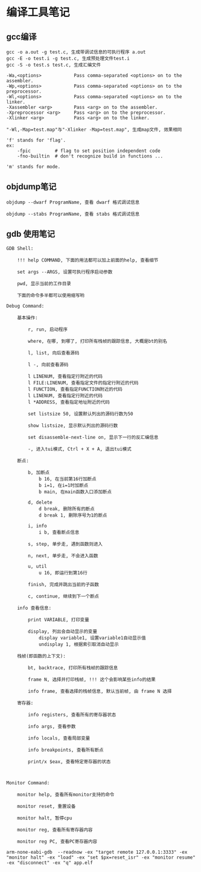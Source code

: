 # 编译工具笔记

## gcc编译

    gcc -o a.out -g test.c, 生成带调试信息的可执行程序 a.out
    gcc -E -o test.i -g test.c, 生成预处理文件test.i
    gcc -S -o test.s test.c, 生成汇编文件
    
    -Wa,<options>            Pass comma-separated <options> on to the assembler.
    -Wp,<options>            Pass comma-separated <options> on to the preprocessor.
    -Wl,<options>            Pass comma-separated <options> on to the linker.
    -Xassembler <arg>        Pass <arg> on to the assembler.
    -Xpreprocessor <arg>     Pass <arg> on to the preprocessor.
    -Xlinker <arg>           Pass <arg> on to the linker.

    "-Wl,-Map=test.map"与"-Xlinker -Map=test.map", 生成map文件, 效果相同
    
    'f' stands for 'flag'.
    ex:
        -fpic         # flag to set position independent code 
        -fno-builtin  # don't recognize build in functions ...
        
    'm' stands for mode.

## objdump笔记

    objdump --dwarf ProgramName, 查看 dwarf 格式调试信息

    objdump --stabs ProgramName, 查看 stabs 格式调试信息

## gdb 使用笔记

    GDB Shell:

        !!! help COMMAND, 下面的用法都可以加上前面的help, 查看细节

        set args --ARGS, 设置可执行程序启动参数

        pwd, 显示当前的工作目录

        下面的命令多半都可以使用缩写哟

    Debug Command:

        基本操作:

            r, run, 启动程序

            where, 在哪, 到哪了, 打印所有栈帧的跟踪信息, 大概是bt的别名

            l, list, 向后查看源码

            l -, 向前查看源码

            l LINENUM, 查看指定行附近的代码
            l FILE:LINENUM, 查看指定文件的指定行附近的代码
            l FUNCTION, 查看指定FUNCTION附近的代码
            l LINENUM, 查看指定行附近的代码
            l *ADDRESS, 查看指定地址附近的代码

            set listsize 50, 设置默认列出的源码行数为50

            show listsize, 显示默认列出的源码行数

            set disassemble-next-line on, 显示下一行的反汇编信息

            -, 进入tui模式, Ctrl + X + A, 退出tui模式

        断点:

            b, 加断点
                b 16, 在当前第16行加断点
                b i=1, 在i=1时加断点
                b main, 在main函数入口添加断点

            d, delete
                d break, 删除所有的断点
                d break 1, 删除序号为1的断点

            i, info
                i b, 查看断点信息

            s, step, 单步走, 遇到函数则进入

            n, next, 单步走, 不会进入函数

            u, util
                u 16, 即运行到第16行

            finish, 完成并跳出当前的子函数

            c, continue, 继续到下一个断点

        info 查看信息:

            print VARIABLE, 打印变量

            display, 列出会自动显示的变量
                display variable1, 设置variable1自动显示值
                undisplay 1, 根据索引取消自动显示

        栈帧(即函数的上下文):

            bt, backtrace, 打印所有栈帧的跟踪信息

            frame N, 选择并打印栈帧, !!! 这个会影响某些info的结果

            info frame, 查看选择的栈帧信息, 默认当前帧, 由 frame N 选择

        寄存器:

            info registers, 查看所有的寄存器状态

            info args, 查看参数

            info locals, 查看局部变量

            info breakpoints, 查看所有断点

            print/x $eax, 查看特定寄存器的状态



    Monitor Command:

        monitor help, 查看所有monitor支持的命令

        monitor reset, 重置设备

        monitor halt, 暂停cpu

        monitor reg, 查看所有寄存器内容

        monitor reg PC, 查看PC寄存器内容
        
    arm-none-eabi-gdb  --readnow -ex "target remote 127.0.0.1:3333" -ex "monitor halt" -ex "load" -ex "set $px=reset_isr" -ex "monitor resume" -ex "disconnect" -ex "q" app.elf
